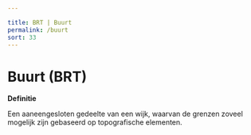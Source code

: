 ```yaml
---

title: BRT | Buurt
permalink: /buurt
sort: 33
---
```


Buurt (BRT)
=====

**Definitie**

Een aaneengesloten gedeelte van een wijk, waarvan de grenzen zoveel mogelijk
zijn gebaseerd op topografische elementen.
